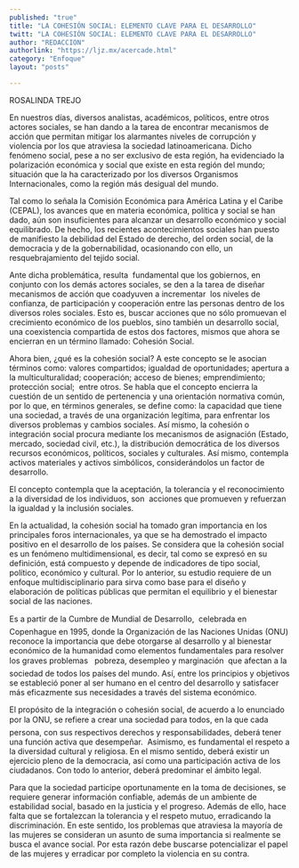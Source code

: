 ```yaml
---
published: "true"
title: "LA COHESIÓN SOCIAL: ELEMENTO CLAVE PARA EL DESARROLLO"
twitt: "LA COHESIÓN SOCIAL: ELEMENTO CLAVE PARA EL DESARROLLO"
author: "REDACCION"
authorlink: "https://ljz.mx/acercade.html"
category: "Enfoque"
layout: "posts"

---
```



  ROSALINDA TREJO



  En nuestros días, diversos analistas, académicos, políticos, entre otros actores sociales, se han dando a la tarea de encontrar mecanismos de acción que permitan mitigar los alarmantes niveles de corrupción y violencia por los que atraviesa la sociedad latinoamericana. Dicho fenómeno social, pese a no ser exclusivo de esta región, ha evidenciado la polarización económica y social que existe en esta región del mundo; situación que la ha caracterizado por los diversos Organismos Internacionales, como la región más desigual del mundo.






  Tal como lo señala la Comisión Económica para América Latina y el Caribe (CEPAL), los avances que en materia económica, política y social se han dado, aún son insuficientes para alcanzar un desarrollo económico y social equilibrado. De hecho, los recientes acontecimientos sociales han puesto de manifiesto la debilidad del Estado de derecho, del orden social, de la democracia y de la gobernabilidad, ocasionando con ello, un resquebrajamiento del tejido social.



  Ante dicha problemática, resulta  fundamental que los gobiernos, en conjunto con los demás actores sociales, se den a la tarea de diseñar mecanismos de acción que coadyuven a incrementar  los niveles de confianza, de participación y cooperación entre las personas dentro de los diversos roles sociales. Esto es, buscar acciones que no sólo promuevan el crecimiento económico de los pueblos, sino también un desarrollo social, una coexistencia compartida de estos dos factores, mismos que ahora se encierran en un término llamado: Cohesión Social.



  Ahora bien, ¿qué es la cohesión social? A este concepto se le asocian términos como: valores compartidos; igualdad de oportunidades; apertura a la multiculturalidad; cooperación; acceso de bienes; emprendimiento; protección social;  entre otros. Se habla que el concepto encierra la cuestión de un sentido de pertenencia y una orientación normativa común, por lo que, en términos generales, se define como: la capacidad que tiene una sociedad, a través de una organización legítima, para enfrentar los diversos problemas y cambios sociales. Así mismo, la cohesión o integración social procura mediante los mecanismos de asignación (Estado, mercado, sociedad civil, etc.), la distribución democrática de los diversos recursos económicos, políticos, sociales y culturales. Así mismo, contempla activos materiales y activos simbólicos, considerándolos un factor de desarrollo.



  El concepto contempla que la aceptación, la tolerancia y el reconocimiento a la diversidad de los individuos, son  acciones que promueven y refuerzan la igualdad y la inclusión sociales.



  En la actualidad, la cohesión social ha tomado gran importancia en los principales foros internacionales, ya que se ha demostrado el impacto positivo en el desarrollo de los países. Se considera que la cohesión social es un fenómeno multidimensional, es decir, tal como se expresó en su definición, está compuesto y depende de indicadores de tipo social, político, económico y cultural. Por lo anterior, su estudio requiere de un enfoque multidisciplinario para sirva como base para el diseño y elaboración de políticas públicas que permitan el equilibrio y el bienestar social de las naciones.



  Es a partir de la Cumbre de Mundial de Desarrollo,  celebrada en Copenhague en 1995, donde la Organización de las Naciones Unidas (ONU) reconoce la importancia que debe otorgarse al desarrollo y al bienestar económico de la humanidad como elementos fundamentales para resolver los graves problemas   pobreza, desempleo y marginación  que afectan a la sociedad de todos los países del mundo. Así, entre los principios y objetivos se estableció poner al ser humano en el centro del desarrollo y satisfacer más eficazmente sus necesidades a través del sistema económico.



  El propósito de la integración o cohesión social, de acuerdo a lo enunciado por la ONU, se refiere a crear una sociedad para todos, en la que cada persona, con sus respectivos derechos y responsabilidades, deberá tener una función activa que desempeñar.  Asimismo, es fundamental el respeto a la diversidad cultural y religiosa. En el mismo sentido, deberá existir un ejercicio pleno de la democracia, así como una participación activa de los ciudadanos. Con todo lo anterior, deberá predominar el ámbito legal.



  Para que la sociedad participe oportunamente en la toma de decisiones, se requiere generar información confiable, además de un ambiente de estabilidad social, basado en la justicia y el progreso. Además de ello, hace falta que se fortalezcan la tolerancia y el respeto mutuo, erradicando la discriminación. En este sentido, los problemas que atraviesa la mayoría de las mujeres se consideran un asunto de suma importancia si realmente se busca el avance social. Por esta razón debe buscarse potencializar el papel de las mujeres y erradicar por completo la violencia en su contra.


